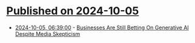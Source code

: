 # [Published on 2024-10-05](index.md)

* [2024-10-05, 06:39:00](https://soylentnews.org/article.pl?sid=24/10/04/1450225&from=rss) - [Businesses Are Still Betting On Generative AI Despite Media Skepticism](https://soylentnews.org/article.pl?sid=24/10/04/1450225&from=rss)
